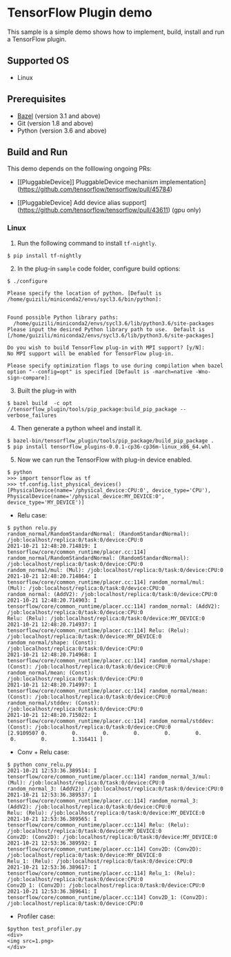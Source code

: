 # TensorFlow Plugin demo
This sample is a simple demo shows how to implement, build, install and run a TensorFlow plugin.

## Supported OS
* Linux

## Prerequisites

* [Bazel](https://docs.bazel.build/versions/master/install-ubuntu.html) (version 3.1 and above)
* Git (version 1.8 and above)
* Python (version 3.6 and above)

## Build and Run
This demo depends on the folllowing ongoing PRs:
* [\[PluggableDevice\]] PluggableDevice mechanism implementation](https://github.com/tensorflow/tensorflow/pull/45784)

* [\[PluggableDevice\] Add device alias support] (https://github.com/tensorflow/tensorflow/pull/43611) (gpu only)

### Linux
1. Run the following command to install `tf-nightly`.
```
$ pip install tf-nightly
```
2. In the plug-in `sample` code folder, configure build options:
```
$ ./configure 

Please specify the location of python. [Default is /home/guizili/miniconda2/envs/sycl3.6/bin/python]: 


Found possible Python library paths:
  /home/guizili/miniconda2/envs/sycl3.6/lib/python3.6/site-packages
Please input the desired Python library path to use.  Default is [/home/guizili/miniconda2/envs/sycl3.6/lib/python3.6/site-packages]

Do you wish to build TensorFlow plug-in with MPI support? [y/N]: 
No MPI support will be enabled for TensorFlow plug-in.

Please specify optimization flags to use during compilation when bazel option "--config=opt" is specified [Default is -march=native -Wno-sign-compare]: 
```

3. Built the plug-in with
```
$ bazel build  -c opt //tensorflow_plugin/tools/pip_package:build_pip_package --verbose_failures
```
4. Then generate a python wheel and install it.
```
$ bazel-bin/tensorflow_plugin/tools/pip_package/build_pip_package .
$ pip install tensorflow_plugins-0.0.1-cp36-cp36m-linux_x86_64.whl
```
5. Now we can run the TensorFlow with plug-in device enabled.
```
$ python
>>> import tensorflow as tf
>>> tf.config.list_physical_devices()
[PhysicalDevice(name='/physical_device:CPU:0', device_type='CPU'), PhysicalDevice(name='/physical_device:MY_DEVICE:0', device_type='MY_DEVICE')]
```
*  Relu case:
```
$ python relu.py
random_normal/RandomStandardNormal: (RandomStandardNormal): /job:localhost/replica:0/task:0/device:CPU:0
2021-10-21 12:48:20.714819: I tensorflow/core/common_runtime/placer.cc:114] random_normal/RandomStandardNormal: (RandomStandardNormal): /job:localhost/replica:0/task:0/device:CPU:0
random_normal/mul: (Mul): /job:localhost/replica:0/task:0/device:CPU:0
2021-10-21 12:48:20.714864: I tensorflow/core/common_runtime/placer.cc:114] random_normal/mul: (Mul): /job:localhost/replica:0/task:0/device:CPU:0
random_normal: (AddV2): /job:localhost/replica:0/task:0/device:CPU:0
2021-10-21 12:48:20.714903: I tensorflow/core/common_runtime/placer.cc:114] random_normal: (AddV2): /job:localhost/replica:0/task:0/device:CPU:0
Relu: (Relu): /job:localhost/replica:0/task:0/device:MY_DEVICE:0
2021-10-21 12:48:20.714937: I tensorflow/core/common_runtime/placer.cc:114] Relu: (Relu): /job:localhost/replica:0/task:0/device:MY_DEVICE:0
random_normal/shape: (Const): /job:localhost/replica:0/task:0/device:CPU:0
2021-10-21 12:48:20.714968: I tensorflow/core/common_runtime/placer.cc:114] random_normal/shape: (Const): /job:localhost/replica:0/task:0/device:CPU:0
random_normal/mean: (Const): /job:localhost/replica:0/task:0/device:CPU:0
2021-10-21 12:48:20.714997: I tensorflow/core/common_runtime/placer.cc:114] random_normal/mean: (Const): /job:localhost/replica:0/task:0/device:CPU:0
random_normal/stddev: (Const): /job:localhost/replica:0/task:0/device:CPU:0
2021-10-21 12:48:20.715022: I tensorflow/core/common_runtime/placer.cc:114] random_normal/stddev: (Const): /job:localhost/replica:0/task:0/device:CPU:0
[2.9109507 0.        0.        0.        0.        0.        0.
 0.        0.        1.316411 ]

```
* Conv + Relu case:
```
$ python conv_relu.py
2021-10-21 12:53:36.389514: I tensorflow/core/common_runtime/placer.cc:114] random_normal_3/mul: (Mul): /job:localhost/replica:0/task:0/device:CPU:0
random_normal_3: (AddV2): /job:localhost/replica:0/task:0/device:CPU:0
2021-10-21 12:53:36.389537: I tensorflow/core/common_runtime/placer.cc:114] random_normal_3: (AddV2): /job:localhost/replica:0/task:0/device:CPU:0
Relu: (Relu): /job:localhost/replica:0/task:0/device:MY_DEVICE:0
2021-10-21 12:53:36.389565: I tensorflow/core/common_runtime/placer.cc:114] Relu: (Relu): /job:localhost/replica:0/task:0/device:MY_DEVICE:0
Conv2D: (Conv2D): /job:localhost/replica:0/task:0/device:MY_DEVICE:0
2021-10-21 12:53:36.389592: I tensorflow/core/common_runtime/placer.cc:114] Conv2D: (Conv2D): /job:localhost/replica:0/task:0/device:MY_DEVICE:0
Relu_1: (Relu): /job:localhost/replica:0/task:0/device:CPU:0
2021-10-21 12:53:36.389617: I tensorflow/core/common_runtime/placer.cc:114] Relu_1: (Relu): /job:localhost/replica:0/task:0/device:CPU:0
Conv2D_1: (Conv2D): /job:localhost/replica:0/task:0/device:CPU:0
2021-10-21 12:53:36.389641: I tensorflow/core/common_runtime/placer.cc:114] Conv2D_1: (Conv2D): /job:localhost/replica:0/task:0/device:CPU:0
```
* Profiler case:
```
$python test_profiler.py
<div>
<img src=1.png>
</div>
```
